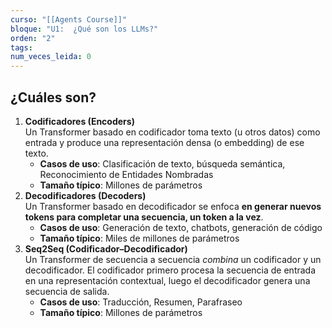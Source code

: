 ```yaml
---
curso: "[[Agents Course]]"
bloque: "U1:  ¿Qué son los LLMs?"
orden: "2"
tags: 
num_veces_leida: 0
---
```


## ¿Cuáles son?

1. **Codificadores (Encoders)**  
    Un Transformer basado en codificador toma texto (u otros datos) como entrada y produce una representación densa (o embedding) de ese texto.
    - **Casos de uso**: Clasificación de texto, búsqueda semántica, Reconocimiento de Entidades Nombradas
    - **Tamaño típico**: Millones de parámetros
2. **Decodificadores (Decoders)**  
    Un Transformer basado en decodificador se enfoca **en generar nuevos tokens para completar una secuencia, un token a la vez**.
    - **Casos de uso**: Generación de texto, chatbots, generación de código
    - **Tamaño típico**: Miles de millones de parámetros
3. **Seq2Seq (Codificador–Decodificador)**  
    Un Transformer de secuencia a secuencia _combina_ un codificador y un decodificador. El codificador primero procesa la secuencia de entrada en una representación contextual, luego el decodificador genera una secuencia de salida.
    - **Casos de uso**: Traducción, Resumen, Parafraseo
    - **Tamaño típico**: Millones de parámetros